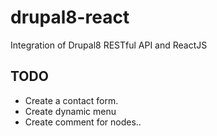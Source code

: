 # drupal8-react
Integration of Drupal8 RESTful API and ReactJS

## TODO
 - Create a contact form.
 - Create dynamic menu
 - Create comment for nodes..
